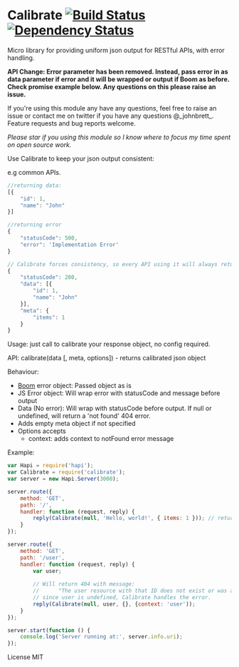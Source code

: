 Calibrate [![Build Status](https://travis-ci.org/johnbrett/calibrate.svg?branch=master)](https://travis-ci.org/johnbrett/calibrate) [![Dependency Status](https://david-dm.org/johnbrett/calibrate.svg)](https://david-dm.org/johnbrett/calibrate)
=========

Micro library for providing uniform json output for RESTful APIs, with error handling. 

**API Change: Error parameter has been removed. Instead, pass error in as data parameter if error and it will be wrapped or output if Boom as before. Check promise example below. Any questions on this please raise an issue.**

If you're using this module any have any questions, feel free to raise an issue or contact me on twitter if you have any questions @\_johnbrett\_. Feature requests and bug reports welcome.

*Please star if you using this module so I know where to focus my time spent on open source work.*


Use Calibrate to keep your json output consistent:

e.g common APIs.

```javascript
//returning data:
[{
    "id": 1,
    "name": "John"
}]

//returning error
{
    "statusCode": 500,
    "error": 'Implementation Error'
}

// Calibrate forces consistency, so every API using it will always return a similar route:
{
    "statusCode": 200,
    "data": [{
        "id": 1,
        "name": "John"
    }],
    "meta": {
        "items": 1
    }
}
```

Usage: just call to calibrate your response object, no config required. 

API:
    calibrate(data [, meta, options]) - returns calibrated json object

Behaviour:
- [Boom](https://www.npmjs.org/package/boom) error object: Passed object as is
- JS Error object: Will wrap error with statusCode and message before output
- Data (No error): Will wrap with statusCode before output. If null or undefined, will return a 'not found' 404 error.
- Adds empty meta object if not specified
- Options accepts
    - context: adds context to notFound error message

Example:
```javascript
var Hapi = require('hapi');
var Calibrate = require('calibrate');
var server = new Hapi.Server(3000);

server.route({
    method: 'GET',
    path: '/',
    handler: function (request, reply) {
        reply(Calibrate(null, 'Hello, world!', { items: 1 })); // returns formatted output as above
    }
});

server.route({
    method: 'GET',
    path: '/user',
    handler: function (request, reply) {
        var user;
        
        // Will return 404 with message:
        //      "The user resource with that ID does not exist or was already deleted." 
        // since user is undefined, Calibrate handles the error.
        reply(Calibrate(null, user, {}, {context: 'user')); 
    }
});

server.start(function () {
    console.log('Server running at:', server.info.uri);
});
```

License MIT
